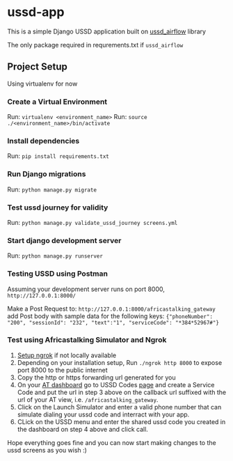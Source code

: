 # ussd-app 
This is a simple Django USSD application built on [ussd_airflow](https://django-ussd-airflow.readthedocs.io/) library

The only package required in requrements.txt if `ussd_airflow`

## Project Setup
Using virtualenv for now
### Create a Virtual Environment 
Run: `virtualenv <environment_name>`
Run: `source ./<environment_name>/bin/activate`
### Install dependencies
Run: `pip install requirements.txt`

### Run Django migrations
Run: `python manage.py migrate`

### Test ussd journey for validity
Run: `python manage.py validate_ussd_journey screens.yml`

### Start django development server
Run: `python manage.py runserver`

### Testing USSD using Postman
Assuming your development server runs on port 8000, `http://127.0.0.1:8000/`

Make a Post Request to: `http://127.0.0.1:8000/africastalking_gateway`
add Post body with sample data for the following keys:
`{"phoneNumber": "200", "sessionId": "232", "text":"1", "serviceCode": "*384*52967#"}`

### Test using Africastalking Simulator and Ngrok
1. [Setup ngrok](https://ngrok.com/) if not locally available
2. Depending on your installation setup, Run `./ngrok http 8000` to expose port 8000 to the public internet
3. Copy the http or https forwarding url generated for you
4. On your [AT dashboard](https://account.africastalking.com/auth/login) go to USSD Codes [page](https://account.africastalking.com/apps/sandbox/ussd/codes)
and create a Service Code and put the url in step 3 above on the callback url suffixed with the url of your AT view, i.e. `/africastalking_gateway`.
5. Click on the Launch Simulator and enter a valid phone number that can simulate dialing your ussd code and interract with your app.
6. CLick on the USSD menu and enter the shared ussd code you created in the dashboard on step 4 above and click call.

Hope everything goes fine and you can now start making changes to the ussd screens as you wish :)
